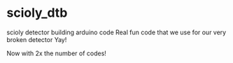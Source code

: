 # scioly_dtb
scioly detector building arduino code
Real fun code that we use for our very broken detector
Yay!

Now with 2x the number of codes!
